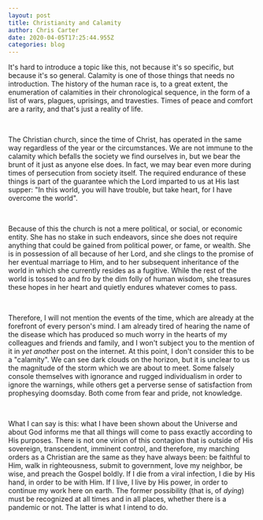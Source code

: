 ```yaml
---
layout: post
title: Christianity and Calamity
author: Chris Carter
date: 2020-04-05T17:25:44.955Z
categories: blog
---
```

It's hard to introduce a topic like this, not because it's so specific, but because it's so general. Calamity is one of those things that needs no introduction. The history of the human race is, to a great extent, the enumeration of calamities in their chronological sequence, in the form of a list of wars, plagues, uprisings, and travesties. Times of peace and comfort are a rarity, and that's just a reality of life.

<br>

The Christian church, since the time of Christ, has operated in the same way regardless of the year or the circumstances. We are not immune to the calamity which befalls the society we find ourselves in, but we bear the brunt of it just as anyone else does. In fact, we may bear even more during times of persecution from society itself. The required endurance of these things is part of the guarantee which the Lord imparted to us at His last supper: "In this world, you will have trouble, but take heart, for I have overcome the world".

<br>

Because of this the church is not a mere political, or social, or economic entity. She has no stake in such endeavors, since she does not require anything that could be gained from political power, or fame, or wealth. She is in possession of all because of her Lord, and she clings to the promise of her eventual marriage to Him, and to her subsequent inheritance of the world in which she currently resides as a fugitive. While the rest of the world is tossed to and fro by the dim folly of human wisdom, she treasures these hopes in her heart and quietly endures whatever comes to pass.

<br>

Therefore, I will not mention the events of the time, which are already at the forefront of every person's mind. I am already tired of hearing the name of the disease which has produced so much worry in the hearts of my colleagues and friends and family, and I won't subject you to the mention of it in *yet another* post on the internet. At this point, I don't consider this to be a "calamity". We can see dark clouds on the horizon, but it is unclear to us the magnitude of the storm which we are about to meet. Some falsely console themselves with ignorance and rugged individualism in order to ignore the warnings, while others get a perverse sense of satisfaction from prophesying doomsday. Both come from fear and pride, not knowledge.

<br>

What I can say is this: what I have been shown about the Universe and about God informs me that all things will come to pass exactly according to His purposes. There is not one virion of this contagion that is outside of His sovereign, transcendent, imminent control, and therefore, my marching orders as a Christian are the same as they have always been: be faithful to Him, walk in righteousness, submit to government, love my neighbor, be wise, and preach the Gospel boldly. If I die from a viral infection, I die by His hand, in order to be with Him. If I live, I live by His power, in order to continue my work here on earth. The former possibility (that is, of *dying*) must be recognized at all times and in all places, whether there is a pandemic or not. The latter is what I intend to do.
